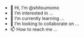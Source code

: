 - 👋 Hi, I’m @shitoumomo
- 👀 I’m interested in ...
- 🌱 I’m currently learning ...
- 💞️ I’m looking to collaborate on ...
- 📫 How to reach me ...

<!---
shitoumomo/shitoumomo is a ✨ special ✨ repository because its `README.md` (this file) appears on your GitHub profile.
You can click the Preview link to take a look at your changes.
--->
